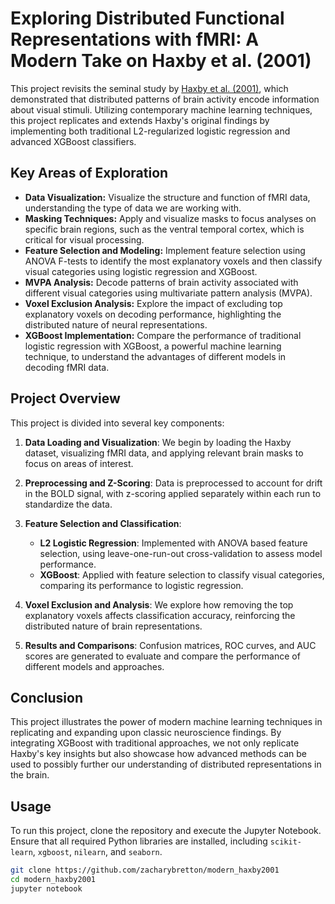 # Exploring Distributed Functional Representations with fMRI: A Modern Take on Haxby et al. (2001)

This project revisits the seminal study by [Haxby et al. (2001)](https://www.science.org/doi/10.1126/science.1063736?url_ver=Z39.88-2003&rfr_id=ori:rid:crossref.org&rfr_dat=cr_pub%20%200pubmed), which demonstrated that distributed patterns of brain activity encode information about visual stimuli. Utilizing contemporary machine learning techniques, this project replicates and extends Haxby's original findings by implementing both traditional L2-regularized logistic regression and advanced XGBoost classifiers.

## Key Areas of Exploration

- **Data Visualization:** Visualize the structure and function of fMRI data, understanding the type of data we are working with.
- **Masking Techniques:** Apply and visualize masks to focus analyses on specific brain regions, such as the ventral temporal cortex, which is critical for visual processing.
- **Feature Selection and Modeling:** Implement feature selection using ANOVA F-tests to identify the most explanatory voxels and then classify visual categories using logistic regression and XGBoost.
- **MVPA Analysis:** Decode patterns of brain activity associated with different visual categories using multivariate pattern analysis (MVPA).
- **Voxel Exclusion Analysis:** Explore the impact of excluding top explanatory voxels on decoding performance, highlighting the distributed nature of neural representations.
- **XGBoost Implementation:** Compare the performance of traditional logistic regression with XGBoost, a powerful machine learning technique, to understand the advantages of different models in decoding fMRI data.

## Project Overview

This project is divided into several key components:

1. **Data Loading and Visualization**: We begin by loading the Haxby dataset, visualizing fMRI data, and applying relevant brain masks to focus on areas of interest.
   
2. **Preprocessing and Z-Scoring**: Data is preprocessed to account for drift in the BOLD signal, with z-scoring applied separately within each run to standardize the data.

3. **Feature Selection and Classification**: 
   - **L2 Logistic Regression**: Implemented with ANOVA based feature selection, using leave-one-run-out cross-validation to assess model performance.
   - **XGBoost**: Applied with feature selection to classify visual categories, comparing its performance to logistic regression.

4. **Voxel Exclusion and Analysis**: We explore how removing the top explanatory voxels affects classification accuracy, reinforcing the distributed nature of brain representations.

5. **Results and Comparisons**: Confusion matrices, ROC curves, and AUC scores are generated to evaluate and compare the performance of different models and approaches.

## Conclusion

This project illustrates the power of modern machine learning techniques in replicating and expanding upon classic neuroscience findings. By integrating XGBoost with traditional approaches, we not only replicate Haxby's key insights but also showcase how advanced methods can be used to possibly further our understanding of distributed representations in the brain.

## Usage

To run this project, clone the repository and execute the Jupyter Notebook. Ensure that all required Python libraries are installed, including `scikit-learn`, `xgboost`, `nilearn`, and `seaborn`.

```bash
git clone https://github.com/zacharybretton/modern_haxby2001
cd modern_haxby2001
jupyter notebook
